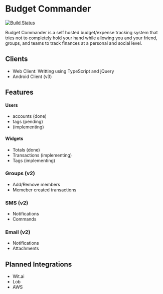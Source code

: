 # Budget Commander
[![Build Status](https://travis-ci.org/millenniumbrain/budget-commander.svg?branch=master)](https://travis-ci.org/millenniumbrain/budget-commander)

Budget Commander is a self hosted budget/expense tracking system that tries not to completely hold your hand while allowing you and your friend, groups, and teams to track finances at a personal and social level.


## Clients
- Web Client: Writting using TypeScript and jQuery
- Android Client (v3)

## Features

#### Users
- accounts (done)
- tags (pending)
- (implementing)

#### Widgets
- Totals (done)
- Transactions (implementing)
- Tags (implementing)

### Groups (v2)
- Add/Remove members
- Memeber created transactions

### SMS (v2)
- Notifications
- Commands

### Email (v2)
- Notifications
- Attachments

## Planned Integrations
- Wit.ai
- Lob
- AWS
